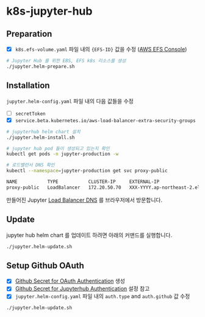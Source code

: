 # k8s-jupyter-hub

## Preparation 

- [x] `k8s.efs-volume.yaml` 파일 내의 `{EFS-ID}` 값을 수정 ([AWS EFS Console](https://ap-northeast-2.console.aws.amazon.com/efs/home?region=ap-northeast-2#/filesystems))

```bash
# Jupyter Hub 를 위한 EBS, EFS k8s 리소스를 생성 
./jupyter.helm-prepare.sh
```

## Installation

`jupyter.helm-config.yaml` 파일 내의 다음 값들을 수정

- [ ] `secretToken`
- [x] `service.beta.kubernetes.io/aws-load-balancer-extra-security-groups`

```bash
# jupyterhub helm chart 설치
./jupyter.helm-install.sh

# jupyter hub pod 들이 생성되고 있는지 확인 
kubectl get pods -n jupyter-production -w

# 로드밸런서 DNS 확인
kubectl --namespace=jupyter-production get svc proxy-public

NAME           TYPE           CLUSTER-IP     EXTERNAL-IP                                                                    PORT(S)                      AGE
proxy-public   LoadBalancer   172.20.50.70   XXX-YYYY.ap-northeast-2.elb.amazonaws.com   80:30906/TCP,443:32326/TCP   33m
```

만들어진 Jupyter [Load Balancer DNS](https://ap-northeast-2.console.aws.amazon.com/ec2/home?region=ap-northeast-2#LoadBalancers:tag:kubernetes.io/cluster/analysis-production=owned;sort=loadBalancerName) 를 브라우저에서 방문합니다.

## Update 

jupyter hub helm chart 를 업데이트 하려면 아래의 커맨드를 실행합니다. 

```bash
./jupyter.helm-update.sh
```

## Setup Github OAuth

- [x] [Github Secret for OAuth Authentication](https://github.com/settings/apps) 생성 
- [x] [Github Secret for Jupyterhub Authentication](https://zero-to-jupyterhub.readthedocs.io/en/latest/authentication.html) 설정 참고 
- [x] `jupyter.helm-config.yaml` 파일 내의 `auth.type` and `auth.github` 값 수정 

```bash
./jupyter.helm-update.sh
```
